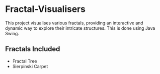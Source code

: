 # Fractal-Visualisers

This project visualises various fractals, providing an interactive and dynamic way to explore their intricate structures. This is done using Java Swing.

## Fractals Included

- Fractal Tree
- Sierpinski Carpet

